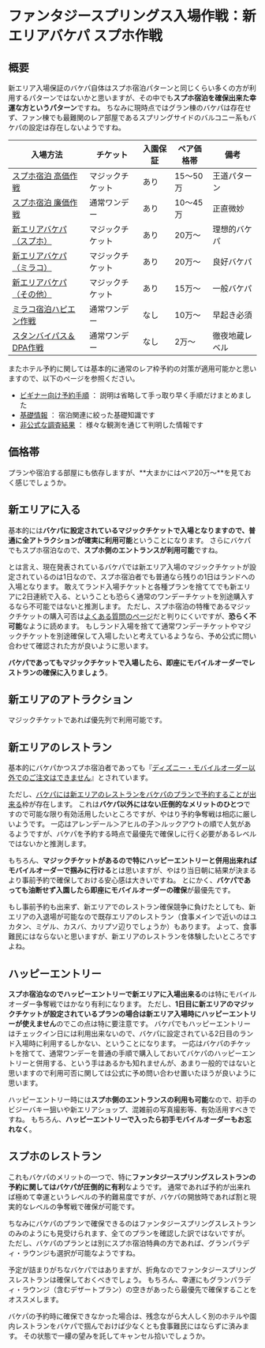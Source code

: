 # ファンタジースプリングス入場作戦：新エリアバケパ スプホ作戦

## 概要

新エリア入場保証のバケパ自体はスプホ宿泊パターンと同じくらい多くの方が利用するパターンではないかと思いますが、その中でも**スプホ宿泊を確保出来た幸運な方というパターン**ですね。
ちなみに現時点ではグラン棟のバケパは存在せず、ファン棟でも最難関のレア部屋であるスプリングサイドのバルコニー系もバケパの設定は存在しないようですね。

| 入場方法 | チケット | 入園保証 | ペア価格帯 | 備考 |
| ------------- | ------------- | ------------- | ------------- | ------------- |
| [スプホ宿泊 高価作戦](./fsh_plan_fsh_exp.md)    | マジックチケット | あり | 15～50万 | 王道パターン |
| [スプホ宿泊 廉価作戦](./fsh_plan_fsh_rsn.md)    | 通常ワンデー     | あり | 10～45万 | 正直微妙 |
| [新エリアバケパ（スプホ）](./fsh_plan_vp_fsh.md)| マジックチケット | あり | 20万～ | 理想的バケパ |
| [新エリアバケパ（ミラコ）](./fsh_plan_vp_mrc.md)| マジックチケット | あり | 20万～ | 良好バケパ |
| [新エリアバケパ（その他）](./fsh_plan_vp_etc.md)| マジックチケット | あり | 15万～ | 一般バケパ |
| [ミラコ宿泊ハピエン作戦](./fsh_plan_mrc_he.md)  | 通常ワンデー     | なし | 10万～ | 早起き必須 |
| [スタンバイパス＆DPA作戦](./fsh_plan_sp_dpa.md) | 通常ワンデー     | なし | 2万～ | 徹夜地蔵レベル |

またホテル予約に関しては基本的に通常のレア枠予約の対策が適用可能かと思いますので、以下のページを参照ください。

* [ビギナー向け予約手順](./for_begginer.md) ： 説明は省略して手っ取り早く手順だけまとめました
* [基礎情報](./basics.md) ： 宿泊関連に絞った基礎知識です
* [非公式な調査結果](./research.md) ： 様々な観測を通じて判明した情報です


## 価格帯

プランや宿泊する部屋にも依存しますが、**大まかにはペア20万～**を見ておく感じでしょうか。

## 新エリアに入る

基本的には**バケパに設定されているマジックチケットで入場となりますので、普通に全アトラクションが確実に利用可能**ということになります。
さらにバケパでもスプホ宿泊なので、**スプホ側のエントランスが利用可能**ですね。

とは言え、現在発表されているバケパでは新エリア入場のマジックチケットが設定されているのは1日なので、スプホ宿泊者でも普通なら残りの1日はランドへの入場となります。
敢えてランド入場チケットと各種プランを捨ててでも新エリアに2日連続で入る、ということも恐らく通常のワンデーチケットを別途購入するなら不可能ではないと推測します。
ただし、スプホ宿泊の特権であるマジックチケットの購入可否は[よくある質問のページ](https://faq.tokyodisneyresort.jp/tdr/faq_detail.html?id=24583)だと判りにくいですが、**恐らく不可能**なように読めます。
もしランド入場を捨てて通常ワンデーチケットやマジックチケットを別途確保して入場したいと考えているようなら、予め公式に問い合わせて確認された方が良いように思います。

**バケパであってもマジックチケットで入場したら、即座にモバイルオーダーでレストランの確保に入りましょう**。

## 新エリアのアトラクション

マジックチケットであれば優先列で利用可能です。

## 新エリアのレストラン

基本的にバケパかつスプホ宿泊者であっても『[ディズニー・モバイルオーダー以外でのご注文はできません](https://faq.tokyodisneyresort.jp/tdr/faq_detail.html?id=24450)』とされています。

ただし、[バケパには新エリアのレストランをバケパのプランで予約することが出来る](https://reserve.tokyodisneyresort.jp/news/detail/2488/?pagingNo=1)枠が存在します。
これは**バケパ以外にはない圧倒的なメリットのひとつ**ですので可能な限り有効活用したいところですが、やはり予約争奪戦は相応に厳しいようです。
一応はアレンデール＞アヒルの子＞ルックアウトの順で人気があるようですが、バケパを予約する時点で最優先で確保しに行く必要があるレベルではないかと推測します。

もちろん、**マジックチケットがあるので特にハッピーエントリーと併用出来ればモバイルオーダーで掴みに行ける**とは思いますが、やはり当日朝に結果が決まるより事前予約で確保しておける安心感は大きいですね。
とにかく、**バケパであっても油断せず入園したら即座にモバイルオーダーの確保**が最優先です。

もし事前予約も出来ず、新エリアでのレストラン確保競争に負けたとしても、新エリアの入退場が可能なので既存エリアのレストラン（食事メインで近いのはユカタン、ミゲル、カスバ、カリプソ辺りでしょうか）もあります。
よって、食事難民にはならないと思いますが、新エリアのレストランを体験したいところですよね。

## ハッピーエントリー

**スプホ宿泊なのでハッピーエントリーで新エリアに入場出来る**のは特にモバイルオーダー争奪戦ではかなり有利になります。
ただし、**1日目に新エリアのマジックチケットが設定されているプランの場合は新エリア入場時にハッピーエントリーが使えません**のでこの点は特に要注意です。
バケパでもハッピーエントリーはチェックイン日には利用出来ないので、バケパに設定されている2日目のランド入場時に利用するしかない、ということになります。
一応はバケパのチケットを捨てて、通常ワンデーを普通の手順で購入しておいてバケパのハッピーエントリーと併用する、という手はあるかも知れませんが、あまり一般的ではないと思いますので利用可否に関しては公式に予め問い合わせ置いたほうが良いように思います。

ハッピーエントリー時には**スプホ側のエントランスの利用も可能**なので、初手のビジーバキー狙いや新エリアショップ、混雑前の写真撮影等、有効活用すべきですね。
もちろん、**ハッピーエントリーで入ったら初手モバイルオーダーもお忘れなく**。

## スプホのレストラン

これもバケパのメリットの一つで、特に**ファンタジースプリングスレストランの予約に関してはバケパが圧倒的に有利**なようです。
通常であれば予約が出来れば極めて幸運というレベルの予約難易度ですが、バケパの開放時であれば割と現実的なレベルの争奪戦で確保が可能です。

ちなみにバケパのプランで確保できるのはファンタジースプリングスレストランのみのようにも見受けられます、全てのプランを確認した訳ではないですが。
ただし、バケパのプランとは別にスプホ宿泊特典の方であれば、グランパラディ・ラウンジも選択が可能なようですね。

予定が詰まりがちなバケパではありますが、折角なのでファンタジースプリングスレストランは確保しておくべきでしょう。
もちろん、幸運にもグランパラディ・ラウンジ（含むデザートプラン）の空きがあったら最優先で確保することをオススメします。

バケパの予約時に確保できなかった場合は、残念ながら大人しく別のホテルや園内レストランをバケパで掴んでおけば少なくとも食事難民にはならずに済みます。
その状態で一縷の望みを託してキャンセル拾いでしょうか。

